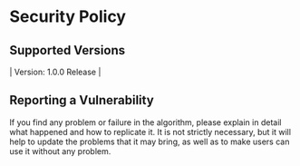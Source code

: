 # Security Policy

## Supported Versions
| Version: 1.0.0 Release |

## Reporting a Vulnerability

If you find any problem or failure in the algorithm, please explain in detail what happened and how to replicate it. It is not strictly necessary, but it will help to update the problems that it may bring, as well as to make users can use it without any problem.

